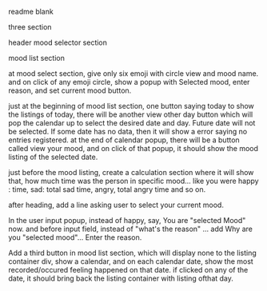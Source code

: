 readme blank

three section

header
mood selector section

mood list section

at mood select section, give only six emoji with circle view and mood name. and on click of any emoji circle, show a popup with Selected mood, enter reason, and set current mood button.


just at the beginning of mood list section, one button saying today to show the listings of today, there will be another view other day button which will pop the calendar up to select the desired date and day. Future date will not be selected. If some date has no data, then it will show a error saying no entries registered. at the end of calendar popup, there will be a button called view your mood, and on click of that popup, it should show the mood listing of the selected date.

just before the mood listing, create a calculation section where it will show that, how much time was the person in specific mood... like you were happy : time, sad: total sad time, angry, total angry time and so on. 








after heading, add a line asking user to select your current mood. 

In the user input popup, instead of happy, say, You are "selected Mood" now. and before input field, instead of "what's the reason" ... add Why are you "selected mood"... Enter the reason.

Add a third button in mood list section, which will display none to the listing container div, show a calendar, and on each calendar date, show the most recorded/occured feeling happened on that date. if clicked on any of the date, it should bring back the listing container with listing ofthat day.





